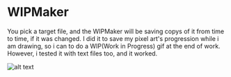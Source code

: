 # WIPMaker
You pick a target file, and the WIPMaker will be saving copys of it from time to time, if it was changed. I did it to save my pixel art's progression while i am drawing, so i can to do a WIP(Work in Progress) gif at the end of work. However, i tested it with text files too, and it worked.

![alt text](https://i.imgur.com/T0vUob3.png)
